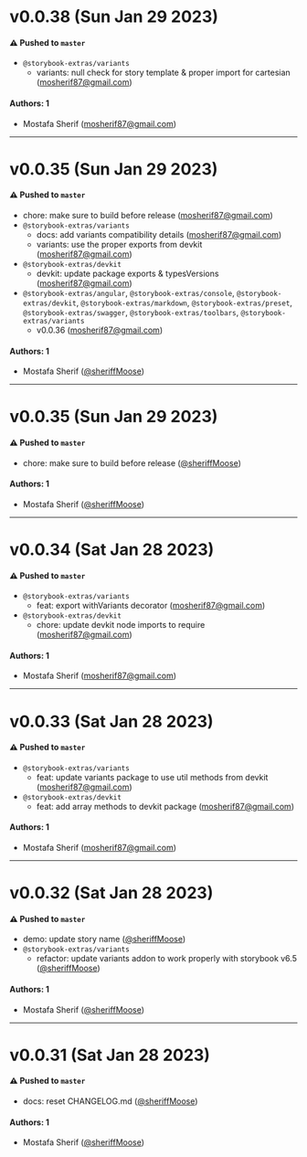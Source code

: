 # v0.0.38 (Sun Jan 29 2023)

#### ⚠️ Pushed to `master`

- `@storybook-extras/variants`
  - variants: null check for story template & proper import for cartesian (mosherif87@gmail.com)

#### Authors: 1

- Mostafa Sherif (mosherif87@gmail.com)

---

# v0.0.35 (Sun Jan 29 2023)

#### ⚠️ Pushed to `master`

- chore: make sure to build before release (mosherif87@gmail.com)
- `@storybook-extras/variants`
  - docs: add variants compatibility details (mosherif87@gmail.com)
  - variants: use the proper exports from devkit (mosherif87@gmail.com)
- `@storybook-extras/devkit`
  - devkit: update package exports & typesVersions (mosherif87@gmail.com)
- `@storybook-extras/angular`, `@storybook-extras/console`, `@storybook-extras/devkit`, `@storybook-extras/markdown`, `@storybook-extras/preset`, `@storybook-extras/swagger`, `@storybook-extras/toolbars`, `@storybook-extras/variants`
  - v0.0.36 (mosherif87@gmail.com)

#### Authors: 1

- Mostafa Sherif ([@sheriffMoose](https://github.com/sheriffMoose))

---

# v0.0.35 (Sun Jan 29 2023)

#### ⚠️ Pushed to `master`

- chore: make sure to build before release ([@sheriffMoose](https://github.com/sheriffMoose))

#### Authors: 1

- Mostafa Sherif ([@sheriffMoose](https://github.com/sheriffMoose))

---

# v0.0.34 (Sat Jan 28 2023)

#### ⚠️ Pushed to `master`

- `@storybook-extras/variants`
  - feat: export withVariants decorator (mosherif87@gmail.com)
- `@storybook-extras/devkit`
  - chore: update devkit node imports to require (mosherif87@gmail.com)

#### Authors: 1

- Mostafa Sherif (mosherif87@gmail.com)

---

# v0.0.33 (Sat Jan 28 2023)

#### ⚠️ Pushed to `master`

- `@storybook-extras/variants`
  - feat: update variants package to use util methods from devkit (mosherif87@gmail.com)
- `@storybook-extras/devkit`
  - feat: add array methods to devkit package (mosherif87@gmail.com)

#### Authors: 1

- Mostafa Sherif (mosherif87@gmail.com)

---

# v0.0.32 (Sat Jan 28 2023)

#### ⚠️ Pushed to `master`

- demo: update story name ([@sheriffMoose](https://github.com/sheriffMoose))
- `@storybook-extras/variants`
  - refactor: update variants addon to work properly with storybook v6.5 ([@sheriffMoose](https://github.com/sheriffMoose))

#### Authors: 1

- Mostafa Sherif ([@sheriffMoose](https://github.com/sheriffMoose))

---

# v0.0.31 (Sat Jan 28 2023)

#### ⚠️ Pushed to `master`

- docs: reset CHANGELOG.md ([@sheriffMoose](https://github.com/sheriffMoose))

#### Authors: 1

- Mostafa Sherif ([@sheriffMoose](https://github.com/sheriffMoose))
